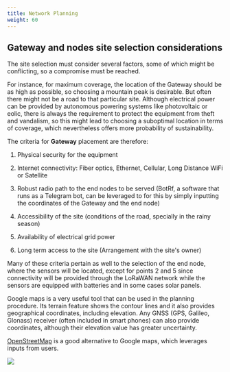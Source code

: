 ```yaml
---
title: Network Planning
weight: 60
---
```


## Gateway and nodes site selection considerations

The site selection must consider several factors, some of which might be
conflicting, so a compromise must be reached.

For instance, for maximum coverage, the location of the Gateway should
be as high as possible, so choosing a mountain peak is desirable. But
often there might not be a road to that particular site. Although
electrical power can be provided by autonomous powering systems like
photovoltaic or eolic, there is always the requirement to protect the
equipment from theft and vandalism, so this might lead to choosing a
suboptimal location in terms of coverage, which nevertheless offers more
probability of sustainability.

The criteria for **Gateway** placement are therefore:

1)  Physical security for the equipment

2)  Internet connectivity: Fiber optics, Ethernet, Cellular, Long Distance WiFi or Satellite

3)  Robust radio path to the end nodes to be served (BotRf, a software that runs as a Telegram bot, can be leveraged to for this by simply inputting the coordinates of the Gateway and the end node)

4)  Accessibility of the site (conditions of the road, specially in the rainy season)

5)  Availability of electrical grid power

6)  Long term access to the site (Arrangement with the site\'s owner)

Many of these criteria pertain as well to the selection of the end node,
where the sensors will be located, except for points 2 and 5 since
connectivity will be provided through the LoRaWAN network while the
sensors are equipped with batteries and in some cases solar panels.

Google maps is a very useful tool that can be used in the planning
procedure. Its terrain feature shows the contour lines and it also
provides geographical coordinates, including elevation. Any GNSS (GPS,
Galileo, Glonass) receiver (often included in smart phones) can also
provide coordinates, although their elevation value has greater
uncertainty.

[OpenStreetMap](https://www.openstreetmap.org/) is a good alternative to
Google maps, which leverages inputs from users.

![](/en/Documentation/basics/images/img_gateway_and_nodes_site_selection_considerations/media/image1.png)

